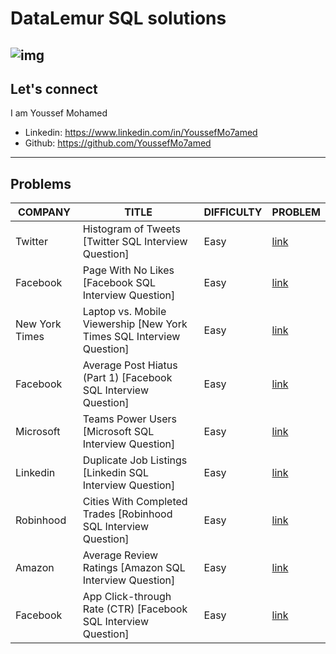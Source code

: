 # DataLemur SQL solutions

![img](https://datalemur.com/_next/image?url=%2Flogo.png&w=256&q=75)
---

## Let's connect

I am Youssef Mohamed

- Linkedin: <https://www.linkedin.com/in/YoussefMo7amed>
- Github: <https://github.com/YoussefMo7amed>

----

## Problems

COMPANY|TITLE|DIFFICULTY|PROBLEM|
---|---|---|---|
Twitter|Histogram of Tweets [Twitter SQL Interview Question]|Easy|[link](problems/Histogram%20of%20Tweets%20[Twitter%20SQL%20Interview%20Question].md)|
Facebook|Page With No Likes [Facebook SQL Interview Question]|Easy|[link](problems/Page%20With%20No%20Likes%20[Facebook%20SQL%20Interview%20Question].md)|
New York Times|Laptop vs. Mobile Viewership [New York Times SQL Interview Question]|Easy|[link](problems/Laptop%20vs.%20Mobile%20Viewership%20[New%20York%20Times%20SQL%20Interview%20Question].md)|
Facebook|Average Post Hiatus (Part 1) [Facebook SQL Interview Question]|Easy|[link](problems/Average%20Post%20Hiatus%20(Part%201)%20[Facebook%20SQL%20Interview%20Question].md)|
Microsoft|Teams Power Users [Microsoft SQL Interview Question]|Easy|[link](problems/Teams%20Power%20Users%20[Microsoft%20SQL%20Interview%20Question].md)|
Linkedin|Duplicate Job Listings [Linkedin SQL Interview Question]|Easy|[link](problems/Duplicate%20Job%20Listings%20[Linkedin%20SQL%20Interview%20Question].md)|
Robinhood|Cities With Completed Trades [Robinhood SQL Interview Question]|Easy|[link](problems/Cities%20With%20Completed%20Trades%20[Robinhood%20SQL%20Interview%20Question].md)|
Amazon|Average Review Ratings [Amazon SQL Interview Question]|Easy|[link](problems/Average%20Review%20Ratings%20[Amazon%20SQL%20Interview%20Question].md)|
Facebook|App Click-through Rate (CTR) [Facebook SQL Interview Question]|Easy|[link](problems/App%20Click-through%20Rate%20(CTR)%20[Facebook%20SQL%20Interview%20Question].md)|
